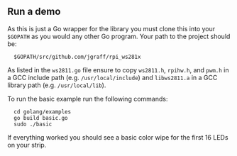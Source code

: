 ## Run a demo

As this is just a Go wrapper for the library you must clone this into your `$GOPATH` as you would any other Go program. 
Your path to the project should be:
```
  $GOPATH/src/github.com/jgraff/rpi_ws281x
```


As listed in the `ws2811.go` file ensure to copy `ws2811.h`, `rpihw.h`, and `pwm.h` in a GCC include path (e.g. `/usr/local/include`) and
`libws2811.a` in a GCC library path (e.g. `/usr/local/lib`).

To run the basic example run the following commands:
```
  cd golang/examples
  go build basic.go
  sudo ./basic
```

If everything worked you should see a basic color wipe for the first 16 LEDs on your strip.